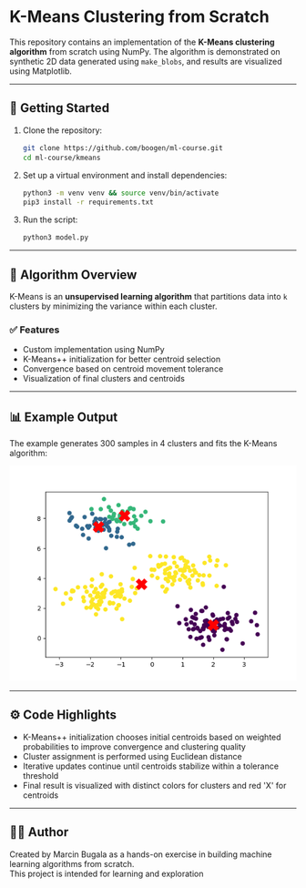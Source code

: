 # K-Means Clustering from Scratch

This repository contains an implementation of the **K-Means clustering algorithm** from scratch using NumPy. The algorithm is demonstrated on synthetic 2D data generated using `make_blobs`, and results are visualized using Matplotlib.

---

## 🚀 Getting Started

1. Clone the repository:
   ```bash
   git clone https://github.com/boogen/ml-course.git
   cd ml-course/kmeans
   ```

2. Set up a virtual environment and install dependencies:
   ```bash
   python3 -m venv venv && source venv/bin/activate
   pip3 install -r requirements.txt
   ```

3. Run the script:
   ```bash
   python3 model.py
   ```

---

## 🧠 Algorithm Overview

K-Means is an **unsupervised learning algorithm** that partitions data into `k` clusters by minimizing the variance within each cluster.

### ✅ Features

- Custom implementation using NumPy
- K-Means++ initialization for better centroid selection
- Convergence based on centroid movement tolerance
- Visualization of final clusters and centroids

---

## 📊 Example Output

The example generates 300 samples in 4 clusters and fits the K-Means algorithm:

![KMeans Result](plots/kmeans.png)

---

## ⚙️ Code Highlights

- K-Means++ initialization chooses initial centroids based on weighted probabilities to improve convergence and clustering quality
- Cluster assignment is performed using Euclidean distance
- Iterative updates continue until centroids stabilize within a tolerance threshold
- Final result is visualized with distinct colors for clusters and red 'X' for centroids

---

## 🧑‍💻 Author

Created by Marcin Bugala as a hands-on exercise in building machine learning algorithms from scratch.  
This project is intended for learning and exploration
